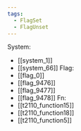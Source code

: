```yaml
---
tags:
  - FlagSet
  - FlagUnset
---
```

System:
- [[system_1]]
- [[system_66]]
Flag:
- [[flag_0]]
- [[flag_9476]]
- [[flag_9477]]
- [[flag_9478]]
Fn:
- [[t2110_function15]]
- [[t2110_function18]]
- [[t2110_function5]]

